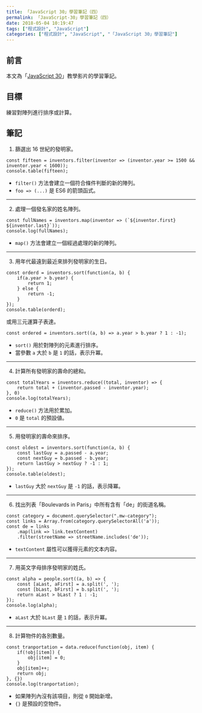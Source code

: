 ```yaml
---
title: 「JavaScript 30」學習筆記（四）
permalink: 「JavaScript-30」學習筆記（四）
date: 2018-05-04 10:19:47
tags: ["程式設計", "JavaScript"]
categories: ["程式設計", "JavaScript", "「JavaScript 30」學習筆記"]
---
```


## 前言

本文為「[JavaScript 30](https://javascript30.com/)」教學影片的學習筆記。

## 目標

練習對陣列進行排序或計算。

## 筆記

1. 篩選出 16 世紀的發明家。

```JS
const fifteen = inventors.filter(inventor => (inventor.year >= 1500 && inventor.year < 1600));
console.table(fifteen);
```

- `filter()` 方法會建立一個符合條件判斷的新的陣列。
- `foo => (...)` 是 ES6 的箭頭函式。

---

2. 處理一個發名家的姓名陣列。

```JS
const fullNames = inventors.map(inventor => (`${inventor.first} ${inventor.last}`));
console.log(fullNames);
```

- `map()` 方法會建立一個經過處理的新的陣列。

---

3. 用年代最遠到最近來排列發明家的生日。

```JS
const orderd = inventors.sort(function(a, b) {
    if(a.year > b.year) {
        return 1;
    } else {
        return -1;
    }
});
console.table(orderd);
```

或用三元運算子表達。

```jS
const ordered = inventors.sort((a, b) => a.year > b.year ? 1 : -1);
```

- `sort()` 用於對陣列的元素進行排序。
- 當參數 `a` 大於 `b` 是 `1` 的話，表示升冪。

---

4. 計算所有發明家的壽命的總和。

```JS
const totalYears = inventors.reduce((total, inventor) => {
    return total + (inventor.passed - inventor.year);
}, 0)
console.log(totalYears);
```

- `reduce()` 方法用於累加。
- `0` 是 `total` 的預設値。

---

5. 用發明家的壽命來排序。

```JS
const oldest = inventors.sort(function(a, b) {
    const lastGuy = a.passed - a.year;
    const nextGuy = b.passed - b.year;
    return lastGuy > nextGuy ? -1 : 1;
});
console.table(oldest);
```

- `lastGuy` 大於 `nextGuy` 是 `-1` 的話，表示降冪。

---

6. 找出列表「Boulevards in Paris」中所有含有「de」的街道名稱。

```JS
const category = document.querySelector(".mw-category");
const links = Array.from(category.querySelectorAll('a'));
const de = links
    .map(link => link.textContent)
    .filter(streetName => streetName.includes('de'));
```

- `textContent` 屬性可以獲得元素的文本内容。

---

7. 用英文字母排序發明家的姓氏。

```JS
const alpha = people.sort((a, b) => {
    const [aLast, aFirst] = a.split(', ');
    const [bLast, bFirst] = b.split(', ');
    return aLast > bLast ? 1 : -1;
});
console.log(alpha);
```

- `aLast` 大於 `bLast` 是 `1` 的話，表示升冪。

---

8. 計算物件的各別數量。

```JS
const tranportation = data.reduce(function(obj, item) {
    if(!obj[item]) {
        obj[item] = 0;
    }
    obj[item]++;
    return obj;
}, {})
console.log(tranportation);
```

- 如果陣列內沒有該項目，則從 `0` 開始新增。
- `{}` 是預設的空物件。
